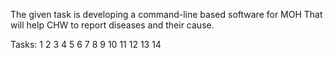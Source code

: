 The given task is developing a command-line based software  for MOH
That will help CHW to report diseases and their cause.


Tasks:
    1
    2
    3
    4
    5
    6
    7
    8
    9
    10
    11
    12
    13
    14